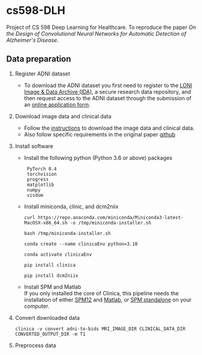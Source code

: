 # cs598-DLH
Project of CS 598 Deep Learning for Healthcare. To reproduce the paper *On the Design of Convolutional Neural Networks for Automatic Detection of Alzheimer's Disease*.

## Data preparation
1. Register ADNI dataset
   * To download the ADNI dataset you first need to register to the [LONI Image & Data Archive (IDA)](https://ida.loni.usc.edu/login.jsp), a secure research data repository, and then request access to the ADNI dataset through the submission of an [online application form](https://ida.loni.usc.edu/collaboration/access/appApply.jsp?project=ADNI).
2. Download image data and clinical data
   * Follow the [instructions](https://aramislab.paris.inria.fr/clinica/docs/public/dev/Converters/ADNI2BIDS/) to download the image data and clinical data.
   * Also follow specific requirements in the original paper [github](https://github.com/NYUMedML/CNN_design_for_AD/tree/master?tab=readme-ov-file#download-adni-data)
3. Install software
   * Install the following python (Python 3.6 or above) packages
     ```
      PyTorch 0.4
      torchvision
      progress
      matplotlib
      numpy
      visdom
     ```
   * Install miniconda, clinic, and dcm2niix
     ```
     curl https://repo.anaconda.com/miniconda/Miniconda3-latest-MacOSX-x86_64.sh -o /tmp/miniconda-installer.sh
     
     bash /tmp/miniconda-installer.sh
     
     conda create --name clinicaEnv python=3.10
     
     conda activate clinicaEnv
     
     pip install clinica
     
     pip install dcm2niix
     ```
   * Install SPM and Matlab \
    If you only installed the core of Clinica, this pipeline needs the installation of either [SPM12](https://aramislab.paris.inria.fr/clinica/docs/public/dev/Software/Third-party/#spm12) and [Matlab](https://aramislab.paris.inria.fr/clinica/docs/public/dev/Software/Third-party/#matlab), or [SPM standalone](https://aramislab.paris.inria.fr/clinica/docs/public/dev/Software/Third-party/#spm12-standalone) on your computer.

4. Convert downloaded data
   ```
   clinica -v convert adni-to-bids MRI_IMAGE_DIR CLINICAL_DATA_DIR CONVERTED_OUTPUT_DIR -m T1
   ```
5. Preprocess data


